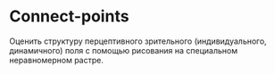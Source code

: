 # Connect-points
Оценить структуру перцептивного зрительного (индивидуального,
динамичного) поля с помощью рисования на специальном неравномерном растре.
